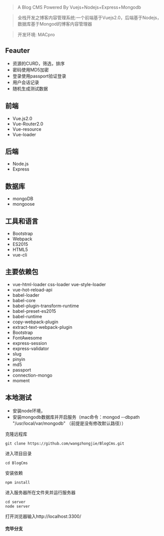 > A Blog CMS Powered By Vuejs+Nodejs+Express+Mongodb

>  全栈开发之博客内容管理系统:一个前端基于Vuejs2.0，后端基于Nodejs，数据库基于Mongod的博客内容管理器

> 开发环境: MACpro

## Feauter

* 资源的CURD，筛选，排序
* 密码使用MD5加密
* 登录使用passport验证登录
* 用户会话记录
* 随机生成测试数据


## 前端
* Vue.js2.0
* Vue-Router2.0
* Vue-resource
* Vue-loader

## 后端
* Node.js
* Express

## 数据库
* mongoDB
* mongoose

## 工具和语言
* Bootstrap
* Webpack
* ES2015
* HTML5
* vue-cli

## 主要依赖包
* vue-html-loader css-loader vue-style-loader
* vue-hot-reload-api
* babel-loader
* babel-core
* babel-plugin-transform-runtime
* babel-preset-es2015
* babel-runtime
* copy-webpack-plugin
* extract-text-webpack-plugin
* Bootstrap
* FontAwesome
* express-session
* express-validator
* slug
* pinyin
* md5
* passport
* connection-mongo
* moment


## 本地测试
* 安装node环境，
* 安装mongodb数据库并开启服务（mac命令：mongod --dbpath "/usr/local/var/mongodb" （前提是没有修改默认路径））


克隆远程库
```
git clone https://github.com/wangzhongjie/BlogCms.git
```
进入项目目录
```
cd BlogCms
```
安装依赖
```
npm install
```
进入服务器所在文件夹并运行服务器
```
cd server
node server
```
打开浏览器输入http://localhost:3300/

#### 完毕分支


